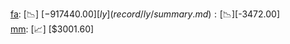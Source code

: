 [fa](record/fa/summary.md): [📉] [$-917440.00]  
[ly](record/ly/summary.md): [📉] [$-3472.00]  
[mm](record/mm/summary.md): [📈] [$3001.60]  
